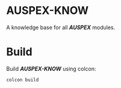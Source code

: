 # AUSPEX-KNOW

A knowledge base for all ***AUSPEX*** modules.

# Build

Build ***AUSPEX-KNOW*** using colcon:
```
colcon build
```
